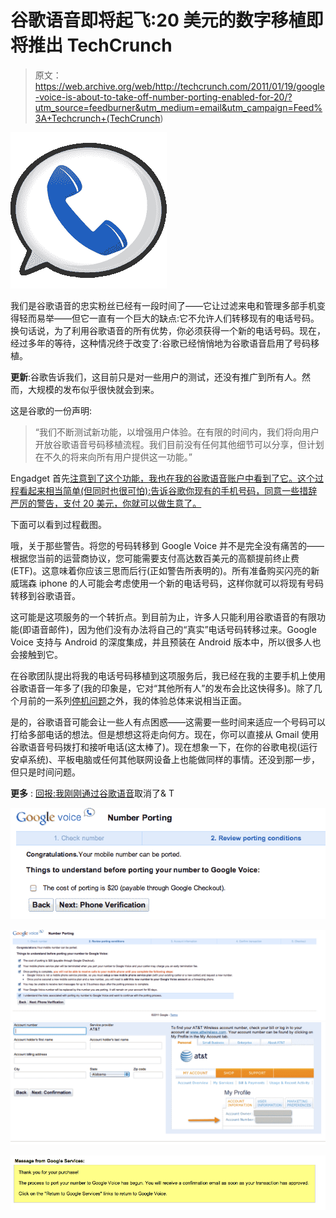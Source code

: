 # 谷歌语音即将起飞:20 美元的数字移植即将推出 TechCrunch

> 原文：<https://web.archive.org/web/http://techcrunch.com/2011/01/19/google-voice-is-about-to-take-off-number-porting-enabled-for-20/?utm_source=feedburner&utm_medium=email&utm_campaign=Feed%3A+Techcrunch+(TechCrunch>)

![](img/8ba1ac344e307002d20a8a4f2510c206.png)

我们是谷歌语音的忠实粉丝已经有一段时间了——它让过滤来电和管理多部手机变得轻而易举——但它一直有一个巨大的缺点:它不允许人们转移现有的电话号码。换句话说，为了利用谷歌语音的所有优势，你必须获得一个新的电话号码。现在，经过多年的等待，这种情况终于改变了:谷歌已经悄悄地为谷歌语音启用了号码移植。

**更新**:谷歌告诉我们，这目前只是对一些用户的测试，还没有推广到所有人。然而，大规模的发布似乎很快就会到来。

这是谷歌的一份声明:

> “我们不断测试新功能，以增强用户体验。在有限的时间内，我们将向用户开放谷歌语音号码移植流程。我们目前没有任何其他细节可以分享，但计划在不久的将来向所有用户提供这一功能。”

Engadget 首先[注意到了这个功能，我也在我的谷歌语音账户中看到了它。这个过程看起来相当简单(但同时也很可怕):告诉谷歌你现有的手机号码，同意一些措辞严厉的警告，支付 20 美元，你就可以做生意了。](https://web.archive.org/web/20230203001534/http://www.engadget.com/2011/01/19/google-voice-now-lets-you-port-your-own-phone-number/)

下面可以看到过程截图。

哦，关于那些警告。将您的号码转移到 Google Voice 并不是完全没有痛苦的——根据您当前的运营商协议，您可能需要支付高达数百美元的高额提前终止费(ETF)。这意味着你应该三思而后行(正如警告所表明的)。所有准备购买闪亮的新威瑞森 iphone 的人可能会考虑使用一个新的电话号码，这样你就可以将现有号码转移到谷歌语音。

这可能是这项服务的一个转折点。到目前为止，许多人只能利用谷歌语音的有限功能(即语音邮件)，因为他们没有办法将自己的“真实”电话号码转移过来。Google Voice 支持与 Android 的深度集成，并且预装在 Android 版本中，所以很多人也会接触到它。

在谷歌团队提出将我的电话号码移植到这项服务后，我已经在我的主要手机上使用谷歌语音一年多了(我的印象是，它对“其他所有人”的发布会比这快得多)。除了几个月前的一系列[停机问题](https://web.archive.org/web/20230203001534/https://techcrunch.com/2010/11/05/google-voice-goes-down-again/)之外，我的体验总体来说相当正面。

是的，谷歌语音可能会让一些人有点困惑——这需要一些时间来适应一个号码可以打给多部电话的想法。但是想想这将走向何方。现在，你可以直接从 Gmail 使用谷歌语音号码拨打和接听电话(这太棒了)。现在想象一下，在你的谷歌电视(运行安卓系统)、平板电脑或任何其他联网设备上也能做同样的事情。还没到那一步，但只是时间问题。

**更多** : [回报:我刚刚通过谷歌语音](https://web.archive.org/web/20230203001534/https://techcrunch.com/2011/01/19/how-to-cancel-att/ "Payback: I Just Canceled AT&T By Way Of Google Voice")取消了& T

![](img/57c21cb714f9fc6a7f9609afa608cddd.png)

[![](img/61ff26e0463ec0bf5c7e0d55ef725fa5.png)](https://web.archive.org/web/20230203001534/https://techcrunch.com/wp-content/uploads/2011/01/biggv.png) 
![](img/fc53221fe05417a8846ebf4d796d05a2.png)

![](img/55275d471e5731e788b79b408ce08314.png)